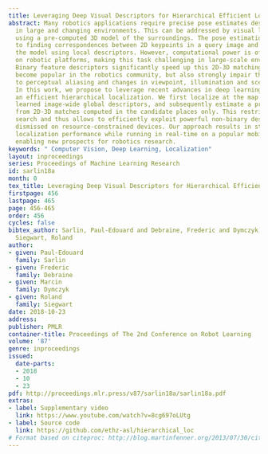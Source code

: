 ```yaml
---
title: Leveraging Deep Visual Descriptors for Hierarchical Efficient Localization
abstract: Many robotics applications require precise pose estimates despite operating
  in large and changing environments. This can be addressed by visual localization,
  using a pre-computed 3D model of the surroundings. The pose estimation then amounts
  to finding correspondences between 2D keypoints in a query image and 3D points in
  the model using local descriptors. However, computational power is often limited
  on robotic platforms, making this task challenging in large-scale environments.
  Binary feature descriptors significantly speed up this 2D-3D matching, and have
  become popular in the robotics community, but also strongly impair the robustness
  to perceptual aliasing and changes in viewpoint, illumination and scene structure.
  In this work, we propose to leverage recent advances in deep learning to perform
  an efficient hierarchical localization. We first localize at the map level using
  learned image-wide global descriptors, and subsequently estimate a precise pose
  from 2D-3D matches computed in the candidate places only. This restricts the local
  search and thus allows to efficiently exploit powerful non-binary descriptors usually
  dismissed on resource-constrained devices. Our approach results in state-of-the-art
  localization performance while running in real-time on a popular mobile platform,
  enabling new prospects for robotics research.
keywords: " Computer Vision, Deep Learning, Localization"
layout: inproceedings
series: Proceedings of Machine Learning Research
id: sarlin18a
month: 0
tex_title: Leveraging Deep Visual Descriptors for Hierarchical Efficient Localization
firstpage: 456
lastpage: 465
page: 456-465
order: 456
cycles: false
bibtex_author: Sarlin, Paul-Edouard and Debraine, Frederic and Dymczyk, Marcin and
  Siegwart, Roland
author:
- given: Paul-Edouard
  family: Sarlin
- given: Frederic
  family: Debraine
- given: Marcin
  family: Dymczyk
- given: Roland
  family: Siegwart
date: 2018-10-23
address: 
publisher: PMLR
container-title: Proceedings of The 2nd Conference on Robot Learning
volume: '87'
genre: inproceedings
issued:
  date-parts:
  - 2018
  - 10
  - 23
pdf: http://proceedings.mlr.press/v87/sarlin18a/sarlin18a.pdf
extras:
- label: Supplementary video
  link: https://www.youtube.com/watch?v=8cg697oLUtg
- label: Source code
  link: https://github.com/ethz-asl/hierarchical_loc
# Format based on citeproc: http://blog.martinfenner.org/2013/07/30/citeproc-yaml-for-bibliographies/
---
```

